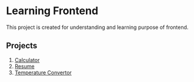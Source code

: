 # Learning Frontend
This project is created for understanding and learning purpose of frontend.
## Projects
1. [Calculator](https://fahrenn-69bba.web.app)
2. [Resume](https://resumerk-e6235.web.app)
3. [Temperature Convertor](https://fahrenn-69bba.web.app/) 